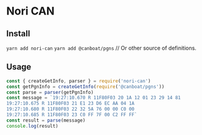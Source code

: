 # Nori CAN

## Install
`yarn add nori-can`
`yarn add @canboat/pgns` // Or other source of definitions.

## Usage

```javascript
const { createGetInfo, parser } = require('nori-can')
const getPgnInfo = createGetInfo(require('@canboat/pgns'))
const parse = parser(getPgnInfo)
const message = `19:27:10.670 R 11F80F03 20 1A 12 01 23 29 14 81
19:27:10.675 R 11F80F03 21 E1 23 D6 EC AA 04 1A
19:27:10.680 R 11F80F03 22 32 5A 76 00 00 C0 00
19:27:10.685 R 11F80F03 23 C0 FF 7F 00 C2 FF FF`
const result = parse(message)
console.log(result)
```
